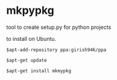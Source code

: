 # mkpypkg
tool to create setup.py for python projects

to install on Ubuntu.

    $apt-add-repository ppa:girish946/ppa

    $apt-get update

    $apt-get install mkmypkg


